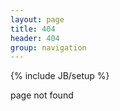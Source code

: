 ```yaml
---
layout: page
title: 404 
header: 404
group: navigation
---
```

{% include JB/setup %}

page not found


